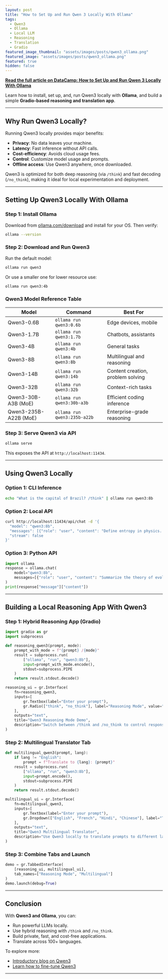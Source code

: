 ```yaml
---
layout: post
title: "How to Set Up and Run Qwen 3 Locally With Ollama"
tags:
  - Qwen3
  - Ollama
  - Local LLM
  - Reasoning
  - Translation
  - Gradio
featured_image_thumbnail: "assets/images/posts/qwen3_ollama.png"
featured_image: "assets/images/posts/qwen3_ollama.png"
featured: true
hidden: false
---
```


**[Read the full article on DataCamp: How to Set Up and Run Qwen 3 Locally With Ollama](https://www.datacamp.com/tutorial/qwen3-ollama)**

Learn how to install, set up, and, run Qwen3 locally with **Ollama**, and build a simple **Gradio-based reasoning and translation app**.

---

## Why Run Qwen3 Locally?

Running Qwen3 locally provides major benefits:

- **Privacy**: No data leaves your machine.
- **Latency**: Fast inference without API calls.
- **Cost-efficiency**: Avoids cloud usage fees.
- **Control**: Customize model usage and prompts.
- **Offline access**: Use Qwen3 anywhere, once downloaded.

Qwen3 is optimized for both deep reasoning (via `/think`) and fast decoding (`/no_think`), making it ideal for local experimentation and deployment.

---

## Setting Up Qwen3 Locally With Ollama

### Step 1: Install Ollama

Download from [ollama.com/download](https://ollama.com/download) and install for your OS. Then verify:

```bash
ollama --version
```

### Step 2: Download and Run Qwen3

Run the default model:

```bash
ollama run qwen3
```

Or use a smaller one for lower resource use:

```bash
ollama run qwen3:4b
```

### Qwen3 Model Reference Table

| Model               | Command                         | Best For |
|--------------------|----------------------------------|----------|
| Qwen3-0.6B         | `ollama run qwen3:0.6b`          | Edge devices, mobile |
| Qwen3-1.7B         | `ollama run qwen3:1.7b`          | Chatbots, assistants |
| Qwen3-4B           | `ollama run qwen3:4b`            | General tasks |
| Qwen3-8B           | `ollama run qwen3:8b`            | Multilingual and reasoning |
| Qwen3-14B          | `ollama run qwen3:14b`           | Content creation, problem solving |
| Qwen3-32B          | `ollama run qwen3:32b`           | Context-rich tasks |
| Qwen3-30B-A3B (MoE)| `ollama run qwen3:30b-a3b`       | Efficient coding inference |
| Qwen3-235B-A22B (MoE)| `ollama run qwen3:235b-a22b`   | Enterprise-grade reasoning |

### Step 3: Serve Qwen3 via API

```bash
ollama serve
```

This exposes the API at `http://localhost:11434`.

---

## Using Qwen3 Locally

### Option 1: CLI Inference

```bash
echo "What is the capital of Brazil? /think" | ollama run qwen3:8b
```

### Option 2: Local API

```bash
curl http://localhost:11434/api/chat -d '{
  "model": "qwen3:8b",
  "messages": [{"role": "user", "content": "Define entropy in physics. /think"}],
  "stream": false
}'
```

### Option 3: Python API

```python
import ollama
response = ollama.chat(
    model="qwen3:8b",
    messages=[{"role": "user", "content": "Summarize the theory of evolution. /think"}]
)
print(response["message"]["content"])
```

---

## Building a Local Reasoning App With Qwen3

### Step 1: Hybrid Reasoning App (Gradio)

```python
import gradio as gr
import subprocess

def reasoning_qwen3(prompt, mode):
    prompt_with_mode = f"{prompt} /{mode}"
    result = subprocess.run(
        ["ollama", "run", "qwen3:8b"],
        input=prompt_with_mode.encode(),
        stdout=subprocess.PIPE
    )
    return result.stdout.decode()

reasoning_ui = gr.Interface(
    fn=reasoning_qwen3,
    inputs=[
        gr.Textbox(label="Enter your prompt"),
        gr.Radio(["think", "no_think"], label="Reasoning Mode", value="think")
    ],
    outputs="text",
    title="Qwen3 Reasoning Mode Demo",
    description="Switch between /think and /no_think to control response depth."
)
```

### Step 2: Multilingual Translator Tab

```python
def multilingual_qwen3(prompt, lang):
    if lang != "English":
        prompt = f"Translate to {lang}: {prompt}"
    result = subprocess.run(
        ["ollama", "run", "qwen3:8b"],
        input=prompt.encode(),
        stdout=subprocess.PIPE
    )
    return result.stdout.decode()

multilingual_ui = gr.Interface(
    fn=multilingual_qwen3,
    inputs=[
        gr.Textbox(label="Enter your prompt"),
        gr.Dropdown(["English", "French", "Hindi", "Chinese"], label="Target Language", value="English")
    ],
    outputs="text",
    title="Qwen3 Multilingual Translator",
    description="Use Qwen3 locally to translate prompts to different languages."
)
```

### Step 3: Combine Tabs and Launch

```python
demo = gr.TabbedInterface(
    [reasoning_ui, multilingual_ui],
    tab_names=["Reasoning Mode", "Multilingual"]
)
demo.launch(debug=True)
```

---

## Conclusion

With **Qwen3 and Ollama**, you can:

- Run powerful LLMs locally.
- Use hybrid reasoning with `/think` and `/no_think`.
- Build private, fast, and cost-free applications.
- Translate across 100+ languages.

To explore more:

- [Introductory blog on Qwen3](https://www.datacamp.com/tutorial/qwen3-ollama)
- [Learn how to fine-tune Qwen3](#)

---
